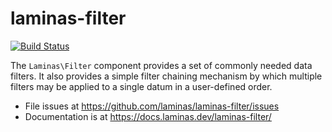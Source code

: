 # laminas-filter

[![Build Status](https://github.com/laminas/laminas-filter/workflows/Continuous%20Integration/badge.svg)](https://github.com/laminas/laminas-filter/actions?query=workflow%3A"Continuous+Integration")

The `Laminas\Filter` component provides a set of commonly needed data filters. It
also provides a simple filter chaining mechanism by which multiple filters may
be applied to a single datum in a user-defined order.


- File issues at https://github.com/laminas/laminas-filter/issues
- Documentation is at https://docs.laminas.dev/laminas-filter/
